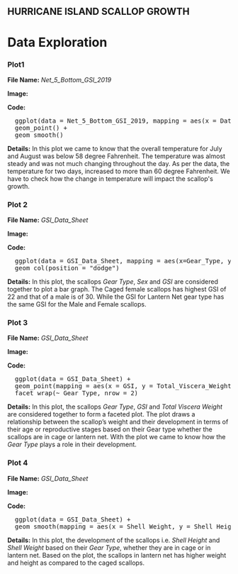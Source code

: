 ## HURRICANE ISLAND SCALLOP GROWTH 
# Data Exploration

### Plot1

**File Name:** _Net_5_Bottom_GSI_2019_

**Image:**

**Code:** 
<pre>
  ggplot(data = Net_5_Bottom_GSI_2019, mapping = aes(x = DateTime, y = Temp)) +
  geom_point() +
  geom_smooth()
</pre>

**Details:** 
In this plot we came to know that the overall temperature for July and August was below 58 degree Fahrenheit. The temperature was almost steady and was not much changing throughout the day. As per the data, the temperature for two days, increased to more than 60 degree Fahrenheit. We have to check how the change in temperature will impact the scallop's growth.


### Plot 2

**File Name:** _GSI_Data_Sheet_

**Image:**

**Code:** 
<pre>
  ggplot(data = GSI_Data_Sheet, mapping = aes(x=Gear_Type, y=GSI, fill=Sex))+
  geom_col(position = "dodge")
</pre>

**Details:** 
In this plot, the scallops _Gear Type_, _Sex_ and _GSI_ are considered together to plot a bar graph. The Caged female scallops has highest GSI of 22 and that of a male is of 30. While the GSI for Lantern Net gear type has the same GSI for the Male and Female scallops.


### Plot 3

**File Name:** _GSI_Data_Sheet_

**Image:**

**Code:** 
<pre>
  ggplot(data = GSI_Data_Sheet) +
  geom_point(mapping = aes(x = GSI, y = Total_Viscera_Weight)) +
  facet_wrap(~ Gear_Type, nrow = 2)
</pre>

**Details:** 
In this plot, the scallops _Gear Type_, _GSI_ and _Total Viscera Weight_ are considered together to form a faceted plot. The plot draws a relationship between the scallop’s weight and their development in terms of their age or reproductive stages based on their Gear type whether the scallops are in cage or lantern net. With the plot we came to know how the _Gear Type_ plays a role in their development.


### Plot 4

**File Name:** _GSI_Data_Sheet_

**Image:**

**Code:** 
<pre>
  ggplot(data = GSI_Data_Sheet) +
  geom_smooth(mapping = aes(x = Shell_Weight, y = Shell_Height, color=Gear_Type))
</pre>

**Details:** 
In this plot, the development of the scallops i.e. _Shell Height_ and _Shell Weight_ based on their _Gear Type_, whether they are in cage or in lantern net. Based on the plot, the scallops in lantern net has higher weight and height as compared to the caged scallops.
